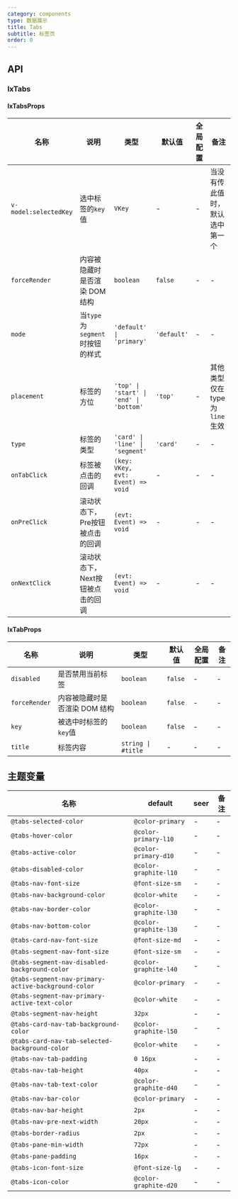 ```yaml
---
category: components
type: 数据展示
title: Tabs
subtitle: 标签页
order: 0
---
```




## API

### IxTabs

#### IxTabsProps

| 名称 | 说明 | 类型  | 默认值 | 全局配置 | 备注 |
| --- | --- | --- | --- | --- | --- |
| `v-model:selectedKey` | 选中标签的`key`值 | `VKey`  | - | - | 当没有传此值时，默认选中第一个 |
| `forceRender` | 内容被隐藏时是否渲染 DOM 结构 | `boolean` | `false` | - | - |
| `mode` | 当`type`为`segment`时按钮的样式 | `'default' \| 'primary'` | `'default'` | - | - |
| `placement` | 标签的方位 | `'top' \| 'start' \| 'end' \| 'bottom'` | `'top'` | - | 其他类型仅在type为`line`生效 |
| `type` | 标签的类型 | `'card' \| 'line' \| 'segment'` | `'card'`| - | - |
| `onTabClick` | 标签被点击的回调 | `(key: VKey, evt: Event) => void`| - | - | - |
| `onPreClick` | 滚动状态下，Pre按钮被点击的回调 | `(evt: Event) => void`| - | - | - |
| `onNextClick` | 滚动状态下，Next按钮被点击的回调 | `(evt: Event) => void`| - | - | - |

#### IxTabProps

| 名称 | 说明 | 类型  | 默认值 | 全局配置 | 备注 |
| --- | --- | --- | --- | --- | --- |
| `disabled` | 是否禁用当前标签 | `boolean` | `false` | - | - |
| `forceRender` | 内容被隐藏时是否渲染 DOM 结构 | `boolean` | `false` | - | - |
| `key` | 被选中时标签的`key`值 | `boolean` | `false` | - | - |
| `title` | 标签内容 | `string \| #title` | - | - | - |

<!--- insert less variable begin  --->
## 主题变量

| 名称 | default | seer | 备注 |
| --- | --- | --- | --- |
| `@tabs-selected-color` | `@color-primary` | - | - |
| `@tabs-hover-color` | `@color-primary-l10` | - | - |
| `@tabs-active-color` | `@color-primary-d10` | - | - |
| `@tabs-disabled-color` | `@color-graphite-l10` | - | - |
| `@tabs-nav-font-size` | `@font-size-sm` | - | - |
| `@tabs-nav-background-color` | `@color-white` | - | - |
| `@tabs-nav-border-color` | `@color-graphite-l30` | - | - |
| `@tabs-nav-bottom-color` | `@color-graphite-l30` | - | - |
| `@tabs-card-nav-font-size` | `@font-size-md` | - | - |
| `@tabs-segment-nav-font-size` | `@font-size-sm` | - | - |
| `@tabs-segment-nav-disabled-background-color` | `@color-graphite-l40` | - | - |
| `@tabs-segment-nav-primary-active-background-color` | `@color-primary` | - | - |
| `@tabs-segment-nav-primary-active-text-color` | `@color-white` | - | - |
| `@tabs-segment-nav-height` | `32px` | - | - |
| `@tabs-card-nav-tab-background-color` | `@color-graphite-l50` | - | - |
| `@tabs-card-nav-tab-selected-background-color` | `@color-white` | - | - |
| `@tabs-nav-tab-padding` | `0 16px` | - | - |
| `@tabs-nav-tab-height` | `40px` | - | - |
| `@tabs-nav-tab-text-color` | `@color-graphite-d40` | - | - |
| `@tabs-nav-bar-color` | `@color-primary` | - | - |
| `@tabs-nav-bar-height` | `2px` | - | - |
| `@tabs-nav-pre-next-width` | `20px` | - | - |
| `@tabs-border-radius` | `2px` | - | - |
| `@tabs-pane-min-width` | `72px` | - | - |
| `@tabs-pane-padding` | `16px` | - | - |
| `@tabs-icon-font-size` | `@font-size-lg` | - | - |
| `@tabs-icon-color` | `@color-graphite-d20` | - | - |
<!--- insert less variable end  --->